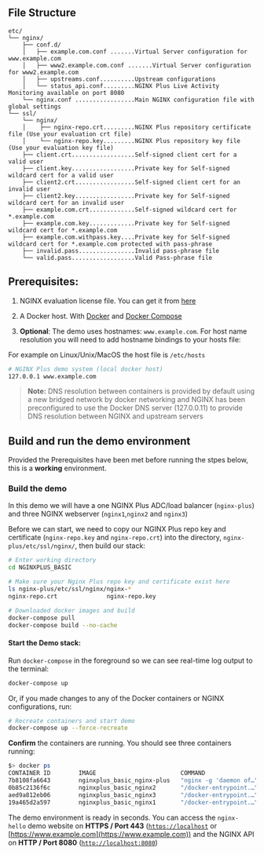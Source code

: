 ## File Structure

```
etc/
└── nginx/
    ├── conf.d/
    │   ├── example.com.conf .......Virtual Server configuration for www.example.com
    │   ├── www2.example.com.conf .......Virtual Server configuration for www2.example.com
    │   ├── upstreams.conf..........Upstream configurations
    │   └── status_api.conf.........NGINX Plus Live Activity Monitoring available on port 8080
    └── nginx.conf .................Main NGINX configuration file with global settings
└── ssl/
    └── nginx/
    │    ├── nginx-repo.crt.........NGINX Plus repository certificate file (Use your evaluation crt file)
    │    └── nginx-repo.key.........NGINX Plus repository key file (Use your evaluation key file)
    ├── client.crt..................Self-signed client cert for a valid user
    ├── client.key..................Private key for Self-signed wildcard cert for a valid user
    ├── client2.crt.................Self-signed client cert for an invalid user
    ├── client2.key.................Private key for Self-signed wildcard cert for an invalid user
    ├── example.com.crt.............Self-signed wildcard cert for *.example.com
    ├── example.com.key.............Private key for Self-signed wildcard cert for *.example.com
    ├── example.com.withpass.key....Private key for Self-signed wildcard cert for *.example.com protected with pass-phrase
    ├── invalid.pass................Invalid pass-phrase file
    └── valid.pass..................Valid Pass-phrase file
```

## Prerequisites:

1. NGINX evaluation license file. You can get it from [here](https://www.nginx.com/free-trial-request/)

2. A Docker host. With [Docker](https://docs.docker.com/get-docker/) and [Docker Compose](https://docs.docker.com/compose/install/)

3. **Optional**: The demo uses hostnames: `www.example.com`. For host name resolution you will need to add hostname bindings to your hosts file:

For example on Linux/Unix/MacOS the host file is `/etc/hosts`

```bash
# NGINX Plus demo system (local docker host)
127.0.0.1 www.example.com
```

> **Note:**
> DNS resolution between containers is provided by default using a new bridged network by docker networking and
> NGINX has been preconfigured to use the Docker DNS server (127.0.0.11) to provide DNS resolution between NGINX and
> upstream servers

## Build and run the demo environment

Provided the Prerequisites have been met before running the stpes below, this is a **working** environment.

### Build the demo

In this demo we will have a one NGINX Plus ADC/load balancer (`nginx-plus`) and three NGINX webserver (`nginx1`,`nginx2` and `nginx3`)

Before we can start, we need to copy our NGINX Plus repo key and certificate (`nginx-repo.key` and `nginx-repo.crt`) into the directory, `nginx-plus/etc/ssl/nginx/`, then build our stack:

```bash
# Enter working directory
cd NGINXPLUS_BASIC

# Make sure your Nginx Plus repo key and certificate exist here
ls nginx-plus/etc/ssl/nginx/nginx-*
nginx-repo.crt              nginx-repo.key

# Downloaded docker images and build
docker-compose pull
docker-compose build --no-cache
```

#### Start the Demo stack:

Run `docker-compose` in the foreground so we can see real-time log output to the terminal:

```bash
docker-compose up
```

Or, if you made changes to any of the Docker containers or NGINX configurations, run:

```bash
# Recreate containers and start demo
docker-compose up --force-recreate
```

**Confirm** the containers are running. You should see three containers running:

```bash
$> docker ps                                          
CONTAINER ID        IMAGE                        COMMAND                  CREATED             STATUS              PORTS                                                              NAMES
7b8108fa6643        nginxplus_basic_nginx-plus   "nginx -g 'daemon of…"   12 seconds ago      Up 11 seconds       0.0.0.0:80->80/tcp, 0.0.0.0:443->443/tcp, 0.0.0.0:8080->8080/tcp   nginxplus_basic_nginx-plus_1
0b85c2136f6c        nginxplus_basic_nginx2       "/docker-entrypoint.…"   12 seconds ago      Up 11 seconds       0.0.0.0:32771->80/tcp                                              nginxplus_basic_nginx2_1
aed9a812eb06        nginxplus_basic_nginx3       "/docker-entrypoint.…"   12 seconds ago      Up 11 seconds       0.0.0.0:32770->80/tcp                                              nginxplus_basic_nginx3_1
19a465d2a597        nginxplus_basic_nginx1       "/docker-entrypoint.…"   12 seconds ago      Up 11 seconds       80/tcp                                                             nginxplus_basic_nginx1_1
```

The demo environment is ready in seconds. You can access the `nginx-hello` demo website on **HTTPS / Port 443** ([`https://localhost`](https://localhost) or [https://www.example.com](https://www.example.com)) and the NGINX API on **HTTP / Port 8080** ([`http://localhost:8080`](http://localhost:8080))
